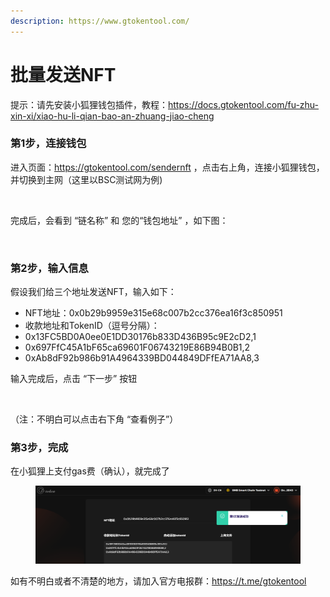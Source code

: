 ```yaml
---
description: https://www.gtokentool.com/
---
```


# 批量发送NFT

提示：请先安装小狐狸钱包插件，教程：https://docs.gtokentool.com/fu-zhu-xin-xi/xiao-hu-li-qian-bao-an-zhuang-jiao-cheng
### 第1步，连接钱包

进入页面：https://gtokentool.com/sendernft ，点击右上角，连接小狐狸钱包，并切换到主网（这里以BSC测试网为例)

<figure><img src="https://lh7-us.googleusercontent.com/b_JbputLisbZ0oC5bgT6d9r9olWTPI5qmLianBrp7Vceta1Ymq8zhKPiWzkCCUtsnRQeXCy2IsT_Tpa0kzCK2psprkVtBV7dA6buL-tQgRiJ6k3tABaBAPDQNcN3CBQ78MN_vWGY10M9u7JWT9Ks2X0" alt=""><figcaption></figcaption></figure>

完成后，会看到 “链名称” 和 您的“钱包地址” ，如下图：

<figure><img src="https://lh7-us.googleusercontent.com/HJ2x98kU183dItQW5cGpilf91NU_iLl7fsbmnOupR9-jvpw-0q47ic-0b_hNKd2cXr4uBgOIzzfVTPABQLcCJ7wcevKTFrwSn8zbs4q8Kfvrwy273tY9pJ9IwjntH_IgPcouCKOPglyWpgZ9sWiGUGo" alt=""><figcaption></figcaption></figure>

### 第2步，输入信息

假设我们给三个地址发送NFT，输入如下：

* NFT地址：0x0b29b9959e315e68c007b2cc376ea16f3c850951
* 收款地址和TokenID（逗号分隔）：
* 0x13FC5BD0A0ee0E1DD30176b833D436B95c9E2cD2,1
* 0x697FfC45A1bF65ca69601F06743219E86B94B0B1,2
* 0xAb8dF92b986b91A4964339BD044849DFfEA71AA8,3

输入完成后，点击 “下一步” 按钮

<figure><img src="https://lh7-us.googleusercontent.com/gXuSMgCPbr8t3JO8pzLT80ZpfBrOn_V5517DRvq1ZG-9lfonfG8tdLwgXeT_4xI9DJuZztRlbAJP2IQbCP89dy7cngNyqZKGR0Xqhd297QtDB3806tK1Jd8KTuubiF5fpLOzo6kPXQjRxeenxCYTH20" alt=""><figcaption></figcaption></figure>

（注：不明白可以点击右下角 “查看例子”）

### 第3步，完成

在小狐狸上支付gas费（确认），就完成了

<figure><img src="../.gitbook/assets/image (30).png" alt=""><figcaption></figcaption></figure>

如有不明白或者不清楚的地方，请加入官方电报群：https://t.me/gtokentool
